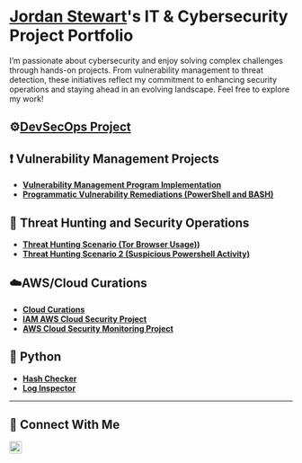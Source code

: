 # <a href="https://www.linkedin.com/in/jordan-stewart-006379114/">Jordan Stewart</a>'s IT & Cybersecurity Project Portfolio 

I’m passionate about cybersecurity and enjoy solving complex challenges through hands-on projects. From vulnerability management to threat detection, these initiatives reflect my commitment to enhancing security operations and staying ahead in an evolving landscape. Feel free to explore my work!

## ⚙️[DevSecOps Project](https://github.com/jordanstewart-hub/DevSecOps)

## ❗ Vulnerability Management Projects

- **[Vulnerability Management Program Implementation](https://github.com/jordanstewart-hub/vulnerability-management)**
- **[Programmatic Vulnerability Remediations (PowerShell and BASH)](https://github.com/jordanstewart-hub/jordanstewart-hub/tree/main/STIGS)**

## 🚨 Threat Hunting and Security Operations

- **[Threat Hunting Scenario (Tor Browser Usage)](https://github.com/jordanstewart-hub/threat-hunting-scenario-TOR))** 
- **[Threat Hunting Scenario 2 (Suspicious Powershell Activity)](https://github.com/jordanstewart-hub/Suspicious-Powershell-Usage/blob/main/Threat_Report.md)**
## ☁️AWS/Cloud Curations 
- **[Cloud Curations](https://github.com/jordanstewart-hub/AWS)**
- **[IAM AWS Cloud Security Project](https://github.com/jordanstewart-hub/AWS/blob/main/IAM-AWS-Cloud-Security.md)**
- **[AWS Cloud Security Monitoring Project](https://github.com/jordanstewart-hub/AWS/blob/main/AWS-Security-Monitoring.md)** 
 ## 🐍 Python 
- **[Hash Checker](https://github.com/jordanstewart-hub/Hash-Checker)**
- **[Log Inspector](https://github.com/jordanstewart-hub/LogInspector/blob/main/README.md)**


<hr/>

## 🔗 Connect With Me


[<img align="left" alt="__https://www.linkedin.com/in/jordan-stewart-006379114/_________ | LinkedIn" width="22px" src="https://cdn.jsdelivr.net/npm/simple-icons@v3/icons/linkedin.svg" />][linkedin]

[twitter]: https://twitter.com/___________
[youtube]: https://www.youtube.com/c/___________
[instagram]: https://www.instagram.com/___________
[linkedin]: https://linkedin.com/in/_https://www.linkedin.com/in/jordan-stewart-006379114/__________

<!--
<img width="35" alt="image" src="https://github.com/user-attachments/assets/2f41c7cd-5ea8-4475-b451-a37161b6c3fb"> 
<img width="35" alt="image" src="https://github.com/user-attachments/assets/77649969-9910-4994-8b96-74a116cfb2a8">
